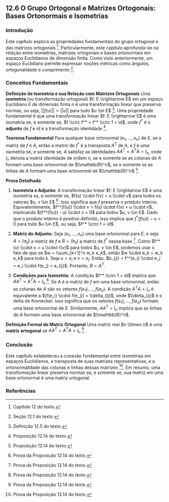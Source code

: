 ## 12.6 O Grupo Ortogonal e Matrizes Ortogonais: Bases Ortonormais e Isometrias

### Introdução
Este capítulo explora as propriedades fundamentais do grupo ortogonal e das matrizes ortogonais [^406]. Particularmente, este capítulo aprofunda-se na relação entre isometrias, matrizes ortogonais e bases ortonormais em espaços Euclidianos de dimensão finita. Como visto anteriormente, um espaço Euclidiano permite expressar noções métricas como ângulos, ortogonalidade e comprimento [^437].

### Conceitos Fundamentais

**Definição de Isometria e sua Relação com Matrizes Ortogonais**
Uma **isometria** (ou transformação ortogonal) $f: E \\rightarrow E$ em um espaço Euclidiano $E$ de dimensão finita $n$ é uma transformação linear que preserva normas, ou seja, $||f(u)|| = ||u||$ para todo $u \\in E$ [^463]. Uma propriedade fundamental é que uma transformação linear $f: E \\rightarrow E$ é uma isometria se, e somente se, $f \\circ f^* = f^* \\circ f = id$, onde $f^*$ é o **adjunto** de $f$ e $id$ é a transformação identidade [^466].

**Teorema Fundamental**
Para qualquer base ortonormal $(e_1, ..., e_n)$ de $E$, se a matriz de $f$ é $A$, então a matriz de $f^*$ é a transposta $A^T$ de $A$, e $f$ é uma isometria se, e somente se, $A$ satisfaz as identidades $AA^T = A^T A = I_n$, onde $I_n$ denota a matriz identidade de ordem $n$, se e somente se as colunas de $A$ formam uma base ortonormal de $\\mathbb{R}^n$, se e somente se as linhas de $A$ formam uma base ortonormal de $\\mathbb{R}^n$ [^466].

**Prova Detalhada**
1.  **Isometria e Adjunto:** A transformação linear $f: E \\rightarrow E$ é uma isometria se, e somente se, $f(u) \\cdot f(v) = u \\cdot v$ para todos os vetores $u, v \\in E$ [^467]. Isso significa que $f$ preserva o produto interno. Equivalentemente, $f^*(f(u)) \\cdot v = f(u) \\cdot f(v) = u \\cdot v$, implicando $(f^*(f(u)) - u) \\cdot v = 0$ para todos $u, v \\in E$. Dado que o produto interno é positivo definido, isso implica que $f^*(f(u)) - u = 0$ para todo $u \\in E$, ou seja, $f^* \\circ f = id$.

2.  **Matriz do Adjunto:** Seja $(e_1, ..., e_n)$ uma base ortonormal para $E$, e seja $A = (a_{ij})$ a matriz de $f$ e $B = (b_{ij})$ a matriz de $f^*$ nessa base [^467]. Como $f^*(u) \\cdot v = u \\cdot f(v)$ para todos $u, v \\in E$, podemos usar o fato de que se $w = \\sum_{k=1}^n w_k e_k$, então $w \\cdot e_k = w_k e_k$ para todo $k$. Seja $u = e_i$ e $v = e_j$. Então, $b_{ji} = f^*(e_i) \\cdot e_j = e_i \\cdot f(e_j) = a_{ij}$. Portanto, $B = A^T$.

3.  **Condições para Isometria:** A condição $f^* \\circ f = id$ implica que $AA^T = A^T A = I_n$ [^467]. Se $A$ é a matriz de $f$ em uma base ortonormal, então as colunas de $A$ são os vetores $f(e_1), ..., f(e_n)$. A condição $A^T A = I_n$ é equivalente a $(f(e_i) \\cdot f(e_j)) = \\delta_{ij}$, onde $\\delta_{ij}$ é o delta de Kronecker. Isso significa que os vetores $f(e_1), ..., f(e_n)$ formam uma base ortonormal de $E$. Similarmente, $AA^T = I_n$ implica que as linhas de $A$ formam uma base ortonormal de $\\mathbb{R}^n$.

**Definição Formal de Matriz Ortogonal**
Uma matriz real $n \\times n$ é uma **matriz ortogonal** se $AA^T = A^T A = I_n$ [^467].

### Conclusão
Este capítulo estabeleceu a conexão fundamental entre isometrias em espaços Euclidianos, a transposta de suas matrizes representativas, e a ortonormalidade das colunas e linhas dessas matrizes [^467]. Em resumo, uma transformação linear preserva normas se, e somente se, sua matriz em uma base ortonormal é uma matriz ortogonal.

### Referências
[^406]: Capítulo 12 do texto.
[^437]: Seção 12.1 do texto.
[^463]: Definição 12.5 do texto.
[^466]: Proposição 12.14 do texto.
[^467]: Prova da Proposição 12.14 do texto.

<!-- END -->